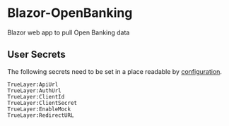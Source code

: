 # Blazor-OpenBanking

Blazor web app to pull Open Banking data


## User Secrets

The following secrets need to be set in a place readable by [configuration](https://docs.microsoft.com/en-us/aspnet/core/fundamentals/configuration/?view=aspnetcore-6.0).

```
TrueLayer:ApiUrl
TrueLayer:AuthUrl
TrueLayer:ClientId
TrueLayer:ClientSecret
TrueLayer:EnableMock
TrueLayer:RedirectURL
```
